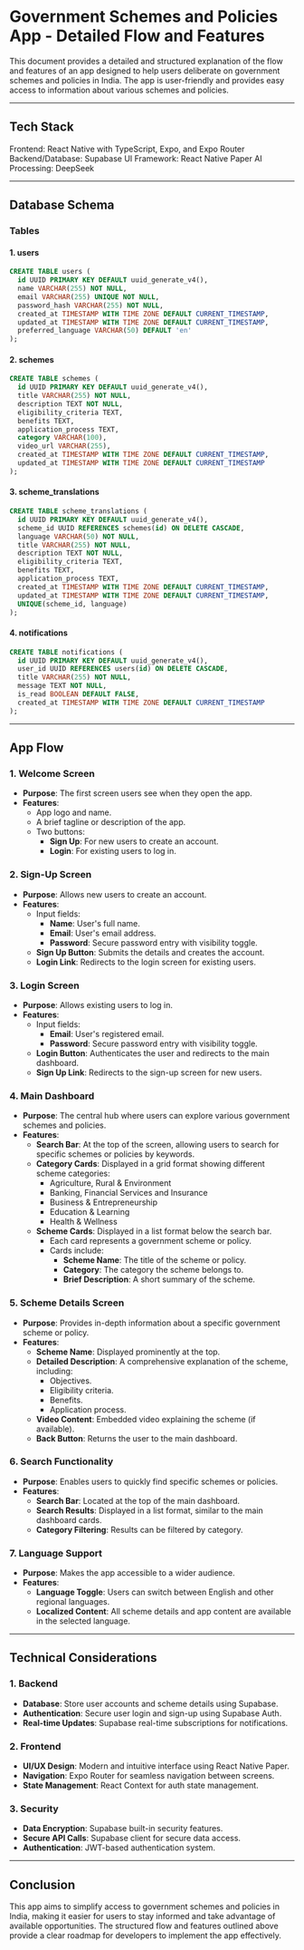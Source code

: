 # Government Schemes and Policies App - Detailed Flow and Features

This document provides a detailed and structured explanation of the flow and features of an app designed to help users deliberate on government schemes and policies in India. The app is user-friendly and provides easy access to information about various schemes and policies.

---

## Tech Stack

Frontend: React Native with TypeScript, Expo, and Expo Router
Backend/Database: Supabase
UI Framework: React Native Paper
AI Processing: DeepSeek

---

## Database Schema

### Tables

#### 1. users

```sql
CREATE TABLE users (
  id UUID PRIMARY KEY DEFAULT uuid_generate_v4(),
  name VARCHAR(255) NOT NULL,
  email VARCHAR(255) UNIQUE NOT NULL,
  password_hash VARCHAR(255) NOT NULL,
  created_at TIMESTAMP WITH TIME ZONE DEFAULT CURRENT_TIMESTAMP,
  updated_at TIMESTAMP WITH TIME ZONE DEFAULT CURRENT_TIMESTAMP,
  preferred_language VARCHAR(50) DEFAULT 'en'
);
```

#### 2. schemes

```sql
CREATE TABLE schemes (
  id UUID PRIMARY KEY DEFAULT uuid_generate_v4(),
  title VARCHAR(255) NOT NULL,
  description TEXT NOT NULL,
  eligibility_criteria TEXT,
  benefits TEXT,
  application_process TEXT,
  category VARCHAR(100),
  video_url VARCHAR(255),
  created_at TIMESTAMP WITH TIME ZONE DEFAULT CURRENT_TIMESTAMP,
  updated_at TIMESTAMP WITH TIME ZONE DEFAULT CURRENT_TIMESTAMP
);
```

#### 3. scheme_translations

```sql
CREATE TABLE scheme_translations (
  id UUID PRIMARY KEY DEFAULT uuid_generate_v4(),
  scheme_id UUID REFERENCES schemes(id) ON DELETE CASCADE,
  language VARCHAR(50) NOT NULL,
  title VARCHAR(255) NOT NULL,
  description TEXT NOT NULL,
  eligibility_criteria TEXT,
  benefits TEXT,
  application_process TEXT,
  created_at TIMESTAMP WITH TIME ZONE DEFAULT CURRENT_TIMESTAMP,
  updated_at TIMESTAMP WITH TIME ZONE DEFAULT CURRENT_TIMESTAMP,
  UNIQUE(scheme_id, language)
);
```

#### 4. notifications

```sql
CREATE TABLE notifications (
  id UUID PRIMARY KEY DEFAULT uuid_generate_v4(),
  user_id UUID REFERENCES users(id) ON DELETE CASCADE,
  title VARCHAR(255) NOT NULL,
  message TEXT NOT NULL,
  is_read BOOLEAN DEFAULT FALSE,
  created_at TIMESTAMP WITH TIME ZONE DEFAULT CURRENT_TIMESTAMP
);
```

---

## App Flow

### 1. **Welcome Screen**

- **Purpose**: The first screen users see when they open the app.
- **Features**:
  - App logo and name.
  - A brief tagline or description of the app.
  - Two buttons:
    - **Sign Up**: For new users to create an account.
    - **Login**: For existing users to log in.

### 2. **Sign-Up Screen**

- **Purpose**: Allows new users to create an account.
- **Features**:
  - Input fields:
    - **Name**: User's full name.
    - **Email**: User's email address.
    - **Password**: Secure password entry with visibility toggle.
  - **Sign Up Button**: Submits the details and creates the account.
  - **Login Link**: Redirects to the login screen for existing users.

### 3. **Login Screen**

- **Purpose**: Allows existing users to log in.
- **Features**:
  - Input fields:
    - **Email**: User's registered email.
    - **Password**: Secure password entry with visibility toggle.
  - **Login Button**: Authenticates the user and redirects to the main dashboard.
  - **Sign Up Link**: Redirects to the sign-up screen for new users.

### 4. **Main Dashboard**

- **Purpose**: The central hub where users can explore various government schemes and policies.
- **Features**:
  - **Search Bar**: At the top of the screen, allowing users to search for specific schemes or policies by keywords.
  - **Category Cards**: Displayed in a grid format showing different scheme categories:
    - Agriculture, Rural & Environment
    - Banking, Financial Services and Insurance
    - Business & Entrepreneurship
    - Education & Learning
    - Health & Wellness
  - **Scheme Cards**: Displayed in a list format below the search bar.
    - Each card represents a government scheme or policy.
    - Cards include:
      - **Scheme Name**: The title of the scheme or policy.
      - **Category**: The category the scheme belongs to.
      - **Brief Description**: A short summary of the scheme.

### 5. **Scheme Details Screen**

- **Purpose**: Provides in-depth information about a specific government scheme or policy.
- **Features**:
  - **Scheme Name**: Displayed prominently at the top.
  - **Detailed Description**: A comprehensive explanation of the scheme, including:
    - Objectives.
    - Eligibility criteria.
    - Benefits.
    - Application process.
  - **Video Content**: Embedded video explaining the scheme (if available).
  - **Back Button**: Returns the user to the main dashboard.

### 6. **Search Functionality**

- **Purpose**: Enables users to quickly find specific schemes or policies.
- **Features**:
  - **Search Bar**: Located at the top of the main dashboard.
  - **Search Results**: Displayed in a list format, similar to the main dashboard cards.
  - **Category Filtering**: Results can be filtered by category.

### 7. **Language Support**

- **Purpose**: Makes the app accessible to a wider audience.
- **Features**:
  - **Language Toggle**: Users can switch between English and other regional languages.
  - **Localized Content**: All scheme details and app content are available in the selected language.

---

## Technical Considerations

### 1. **Backend**

- **Database**: Store user accounts and scheme details using Supabase.
- **Authentication**: Secure user login and sign-up using Supabase Auth.
- **Real-time Updates**: Supabase real-time subscriptions for notifications.

### 2. **Frontend**

- **UI/UX Design**: Modern and intuitive interface using React Native Paper.
- **Navigation**: Expo Router for seamless navigation between screens.
- **State Management**: React Context for auth state management.

### 3. **Security**

- **Data Encryption**: Supabase built-in security features.
- **Secure API Calls**: Supabase client for secure data access.
- **Authentication**: JWT-based authentication system.

---

## Conclusion

This app aims to simplify access to government schemes and policies in India, making it easier for users to stay informed and take advantage of available opportunities. The structured flow and features outlined above provide a clear roadmap for developers to implement the app effectively.
